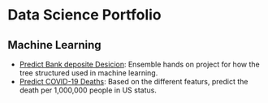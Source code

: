 # Data Science Portfolio #

 ## Machine Learning ## 
* [Predict Bank deposite Desicion](https://github.com/manuperera81/Data-analytics/blob/master/Bank%20Ensemble%20packages.ipynb): Ensemble hands on project for how the tree structured used in machine learning.
* [Predict COVID-19 Deaths](https://github.com/manuperera81/Data-analytics/blob/master/Code%20-%20Predict%20Death%20with%20Adults%20at%20Higher%20Risk%20of%20Serious%20Illness%20if%20Infected%20with%20Coronavirus.ipynb): Based on the different featurs, predict the death per 1,000,000 people in US status.
